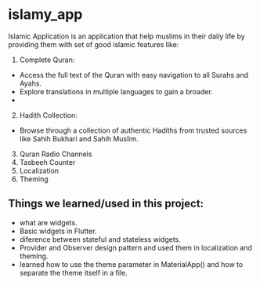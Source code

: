 # islamy_app
Islamic Application is an application that help muslims in their daily life by providing them with set of good islamic features like:

1. Complete Quran:
- Access the full text of the Quran with easy navigation to all Surahs and Ayahs.
- Explore translations in multiple languages to gain a broader.
- 
2. Hadith Collection:
- Browse through a collection of authentic Hadiths from trusted sources like Sahih Bukhari and Sahih Muslim.

3. Quran Radio Channels
4. Tasbeeh Counter
5. Localization
6. Theming

## Things we learned/used in this project:
- what are widgets.
- Basic widgets in Flutter.
- diference between stateful and stateless widgets.
- Provider and Observer design pattern and used them in localization and theming.
- learned how to use the theme parameter in MaterialApp() and how to separate the theme itself in a file.
